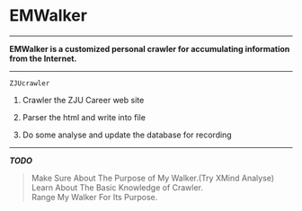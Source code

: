 # EMWalker
-----------

**EMWalker is a customized personal crawler for accumulating information from the Internet.**

-----------
```ZJUcrawler```<br>
1. Crawler the ZJU Career web site

2. Parser the html and write into file

3. Do some analyse and update the database for recording

------------
***TODO***

> Make Sure About The Purpose of My Walker.(Try XMind Analyse)<br>
> Learn About The Basic Knowledge of Crawler.<br>
> Range My Walker For Its Purpose.<br>
